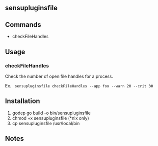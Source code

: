 ## sensupluginsfile

## Commands
 * checkFileHandles

## Usage

### checkFileHandles
Check the number of open file handles for a process.

Ex. ` sensupluginsfile checkFileHandles --app foo --warn 20 --crit 30`

## Installation

1. godep go build -o bin/sensupluginsfile
1. chmod +x sensupluginsfile (*nix only)
1. cp sensupluginsfile /usr/local/bin

## Notes

